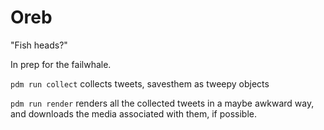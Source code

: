 # Oreb

"Fish heads?"

In prep for the failwhale.

`pdm run collect` collects tweets, savesthem as tweepy objects

`pdm run render` renders all the collected tweets in a maybe awkward way, and downloads the media associated with them, if possible.
